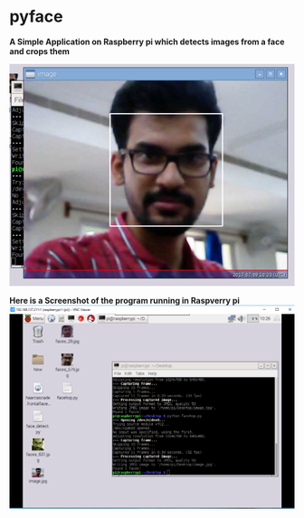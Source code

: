 # pyface
**A Simple Application on Raspberry pi which detects images from a face and crops them**

![alt text](https://github.com/devrock20/pyface/blob/main/pr1.PNG)





**Here is a Screenshot of the program running in Raspverry pi**
![alt text](https://github.com/devrock20/pyface/blob/main/pr2.PNG)
